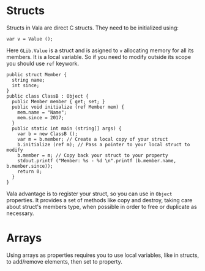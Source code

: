 # Structs

Structs in Vala are direct C structs. They need to be initialized using:

```
var v = Value ();
```

Here `GLib.Value` is a struct and is asigned to `v` allocating memory for all its members. It is a local variable. So if you need to modify outside its scope you should use `ref` keywork.

```
public struct Member {
  string name;
  int since;
}
public class ClassB : Object {
  public Member member { get; set; }
  public void initialize (ref Member mem) {
    mem.name = "Name";
    mem.since = 2017;
  }
  public static int main (string[] args) {
    var b = new ClassB ();
    var m = b.member; // Create a local copy of your struct
    b.initialize (ref m); // Pass a pointer to your local struct to modify
    b.member = m; // Copy back your struct to your property
    stdout.printf ("Member: %s - %d \n".printf (b.member.name, b.member.since));
    return 0;
  }
}
```

Vala advantage is to register your struct, so you can use in `Object` properties. It provides a set of methods like  copy and destroy, taking care about struct's members type, when possible in order to free or duplicate as necessary.

# Arrays

Using arrays as properties requires you to use local variables, like in structs, to add/remove elements, then set to property.




